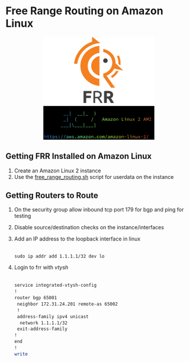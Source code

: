 # Free Range Routing on Amazon Linux

<p align="center">
<img src="images/frr_logo.png" width="300"> 
<br>
<img src="images/amznlinux.png" width="300">
</p>


## Getting FRR Installed on Amazon Linux

1. Create an Amazon Linux 2 instance
2. Use the [free_range_routing.sh](free_range_routing.sh) script for userdata on the instance

## Getting Routers to Route

1. On the security group allow inbound tcp port 179 for bgp and ping for testing
2. Disable source/destination checks on the instance/interfaces
3. Add an IP address to the loopback interface in linux

    ``` console

    sudo ip addr add 1.1.1.1/32 dev lo

    ```

4. Login to frr with *vtysh*

    ``` bash

    service integrated-vtysh-config
    !
    router bgp 65001
     neighbor 172.31.24.201 remote-as 65002
     !
     address-family ipv4 unicast
      network 1.1.1.1/32
     exit-address-family
    !
    end
    !
    write

    ```

